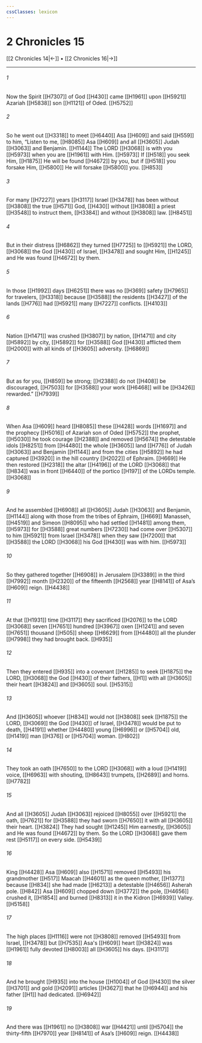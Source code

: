 ```yaml
---
cssClasses: lexicon
---
```


# 2 Chronicles 15

[[2 Chronicles 14|←]] • [[2 Chronicles 16|→]]

---

###### 1
Now the Spirit [[H7307]] of God [[H430]] came [[H1961]] upon [[H5921]] Azariah [[H5838]] son [[H1121]] of Oded. [[H5752]]

###### 2
So he went out [[H3318]] to meet [[H6440]] Asa [[H609]] and said [[H559]] to him,  “Listen to me, [[H8085]] Asa [[H609]] and all [[H3605]] Judah [[H3063]] and Benjamin. [[H1144]] The LORD [[H3068]] is with you [[H5973]] when you are [[H1961]] with Him. [[H5973]] If [[H518]] you seek Him, [[H1875]] He will be found [[H4672]] by you,  but if [[H518]] you forsake Him, [[H5800]] He will forsake [[H5800]] you. [[H853]]

###### 3
For many [[H7227]] years [[H3117]] Israel [[H3478]] has been without [[H3808]] the true [[H571]] God, [[H430]] without [[H3808]] a priest [[H3548]] to instruct them, [[H3384]] and without [[H3808]] law. [[H8451]]

###### 4
But in their distress [[H6862]] they turned [[H7725]] to [[H5921]] the LORD, [[H3068]] the God [[H430]] of Israel, [[H3478]] and sought Him, [[H1245]] and He was found [[H4672]] by them. 

###### 5
In those [[H1992]] days [[H6251]] there was no [[H369]] safety [[H7965]] for travelers, [[H3318]] because [[H3588]] the residents [[H3427]] of the lands [[H776]] had [[H5921]] many [[H7227]] conflicts. [[H4103]]

###### 6
Nation [[H1471]] was crushed [[H3807]] by nation, [[H1471]] and city [[H5892]] by city, [[H5892]] for [[H3588]] God [[H430]] afflicted them [[H2000]] with all kinds of [[H3605]] adversity. [[H6869]]

###### 7
But as for you, [[H859]] be strong; [[H2388]] do not [[H408]] be discouraged, [[H7503]] for [[H3588]] your work [[H6468]] will be [[H3426]] rewarded.” [[H7939]]

###### 8
When Asa [[H609]] heard [[H8085]] these [[H428]] words [[H1697]] and the prophecy [[H5016]] of Azariah son of Oded [[H5752]] the prophet, [[H5030]] he took courage [[H2388]] and removed [[H5674]] the detestable idols [[H8251]] from [[H4480]] the whole [[H3605]] land [[H776]] of Judah [[H3063]] and Benjamin [[H1144]] and from the cities [[H5892]] he had captured [[H3920]] in the hill country [[H2022]] of Ephraim. [[H669]] He then restored [[H2318]] the altar [[H4196]] of the LORD [[H3068]] that [[H834]] was in front [[H6440]] of the portico [[H197]] of the LORDs temple. [[H3068]]

###### 9
And he assembled [[H6908]] all [[H3605]] Judah [[H3063]] and Benjamin, [[H1144]] along with those from the tribes of Ephraim, [[H669]] Manasseh, [[H4519]] and Simeon [[H8095]] who had settled [[H1481]] among them, [[H5973]] for [[H3588]] great numbers [[H7230]] had come over [[H5307]] to him [[H5921]] from Israel [[H3478]] when they saw [[H7200]] that [[H3588]] the LORD [[H3068]] his God [[H430]] was with him. [[H5973]]

###### 10
So they gathered together [[H6908]] in Jerusalem [[H3389]] in the third [[H7992]] month [[H2320]] of the fifteenth [[H2568]] year [[H8141]] of Asa’s [[H609]] reign. [[H4438]]

###### 11
At that [[H1931]] time [[H3117]] they sacrificed [[H2076]] to the LORD [[H3068]] seven [[H7651]] hundred [[H3967]] oxen [[H1241]] and seven [[H7651]] thousand [[H505]] sheep [[H6629]] from [[H4480]] all the plunder [[H7998]] they had brought back. [[H935]]

###### 12
Then they entered [[H935]] into a covenant [[H1285]] to seek [[H1875]] the LORD, [[H3068]] the God [[H430]] of their fathers, [[H1]] with all [[H3605]] their heart [[H3824]] and [[H3605]] soul. [[H5315]]

###### 13
And [[H3605]] whoever [[H834]] would not [[H3808]] seek [[H1875]] the LORD, [[H3069]] the God [[H430]] of Israel, [[H3478]] would be put to death, [[H4191]] whether [[H4480]] young [[H6996]] or [[H5704]] old, [[H1419]] man [[H376]] or [[H5704]] woman. [[H802]]

###### 14
They took an oath [[H7650]] to the LORD [[H3068]] with a loud [[H1419]] voice, [[H6963]] with shouting, [[H8643]] trumpets, [[H2689]] and horns. [[H7782]]

###### 15
And all [[H3605]] Judah [[H3063]] rejoiced [[H8055]] over [[H5921]] the oath, [[H7621]] for [[H3588]] they had sworn [[H7650]] it with all [[H3605]] their heart. [[H3824]] They had sought [[H1245]] Him earnestly, [[H3605]] and He was found [[H4672]] by them.  So the LORD [[H3068]] gave them rest [[H5117]] on every side. [[H5439]]

###### 16
King [[H4428]] Asa [[H609]] also [[H1571]] removed [[H5493]] his grandmother [[H517]] Maacah [[H4601]] as the queen mother, [[H1377]] because [[H834]] she had made [[H6213]] a detestable [[H4656]] Asherah pole. [[H842]] Asa [[H609]] chopped down [[H3772]] the pole, [[H4656]] crushed it, [[H1854]] and burned [[H8313]] it in the Kidron [[H6939]] Valley. [[H5158]]

###### 17
The high places [[H1116]] were not [[H3808]] removed [[H5493]] from Israel, [[H3478]] but [[H7535]] Asa's [[H609]] heart [[H3824]] was [[H1961]] fully devoted [[H8003]] all [[H3605]] his days. [[H3117]]

###### 18
And he brought [[H935]] into the house [[H1004]] of God [[H430]] the silver [[H3701]] and gold [[H2091]] articles [[H3627]] that he [[H6944]] and his father [[H1]] had dedicated. [[H6942]]

###### 19
And there was [[H1961]] no [[H3808]] war [[H4421]] until [[H5704]] the thirty-fifth [[H7970]] year [[H8141]] of Asa’s [[H609]] reign. [[H4438]]

